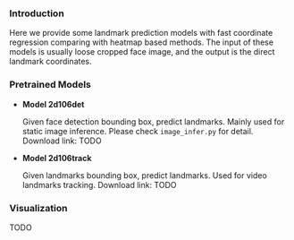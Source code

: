 ### Introduction

 Here we provide some landmark prediction models with fast coordinate regression comparing with heatmap based methods. 
 The input of these models is usually loose cropped face image, and the output is the direct landmark coordinates. 


### Pretrained Models

- **Model 2d106det**

  Given face detection bounding box, predict landmarks. Mainly used for static image inference. Please check ``image_infer.py`` for detail.
  Download link: TODO

- **Model 2d106track** 

  Given landmarks bounding box, predict landmarks. Used for video landmarks tracking.
  Download link: TODO

### Visualization

TODO



